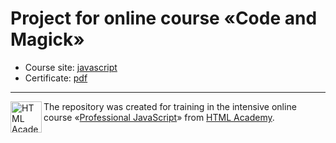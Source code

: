 # Project for online course «Code and Magick»

* Course site: [javascript](https://htmlacademy.ru/intensive/javascript)
* Certificate: [pdf](https://t.ly/2RbY)


---

<a href="https://htmlacademy.ru/intensive/htmlcss"><img align="left" width="50" height="50" alt="HTML Academy" src="https://up.htmlacademy.ru/static/img/intensive/htmlcss/logo-for-github-2.png"></a>

The repository was created for training in the intensive online course «[Professional JavaScript](https://htmlacademy.ru/intensive/javascript)» from [HTML Academy](https://htmlacademy.ru).
